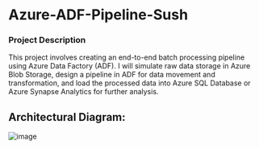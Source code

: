 # Azure-ADF-Pipeline-Sush

### Project Description 
This project involves creating an end-to-end batch processing pipeline using Azure Data 
Factory (ADF). I will simulate raw data storage in Azure Blob Storage, design a pipeline in 
ADF for data movement and transformation, and load the processed data into Azure SQL 
Database or Azure Synapse Analytics for further analysis.

## Architectural Diagram:
![image](https://github.com/user-attachments/assets/3447806a-5538-4151-8d88-73df8714d410)


